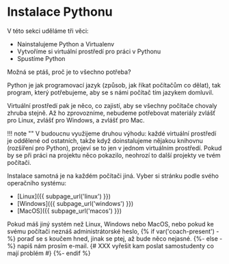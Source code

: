 # Instalace Pythonu

V této sekci uděláme tři věci:

* Nainstalujeme Python a Virtualenv
* Vytvoříme si virtuální prostředí pro práci v Pythonu
* Spustíme Python

Možná se ptáš, proč je to všechno potřeba?

Python je jak programovací jazyk (způsob, jak říkat počítačům co dělat),
tak program, který potřebujeme, aby se s námi počítač tím jazykem domluvil.

Virtuální prostředí pak je něco, co zajistí, aby se všechny počítače chovaly
zhruba stejně.
Až ho zprovozníme, nebudeme potřebovat materiály zvlášť pro Linux, zvlášť pro
Windows, a zvlášť pro Mac.

!!! note ""
    V budoucnu využijeme druhou výhodu: každé virtuální prostředí je oddělené od
    ostatních, takže když doinstalujeme nějakou knihovnu (rozšíření pro Python),
    projeví se to jen v jednom virtuálním prostředí.
    Pokud by se při práci na projektu něco pokazilo, neohrozí to další projekty
    ve tvém počítači.

Instalace samotná je na každém počítači jiná.
Vyber si stránku podle svého operačního systému:

* [Linux]({{ subpage_url('linux') }})
* [Windows]({{ subpage_url('windows') }})
* [MacOS]({{ subpage_url('macos') }})

Pokud máš jiný systém než Linux, Windows nebo MacOS,
nebo pokud ke svému počítači neznáš administrátorské heslo,
{% if var('coach-present') -%}
poraď se s koučem hned, jinak se ptej, až bude něco nejasné.
{%- else -%}
napiš nám prosím e-mail. {# XXX vyřešit kam poslat samostudenty co mají problém #}
{%- endif %}
